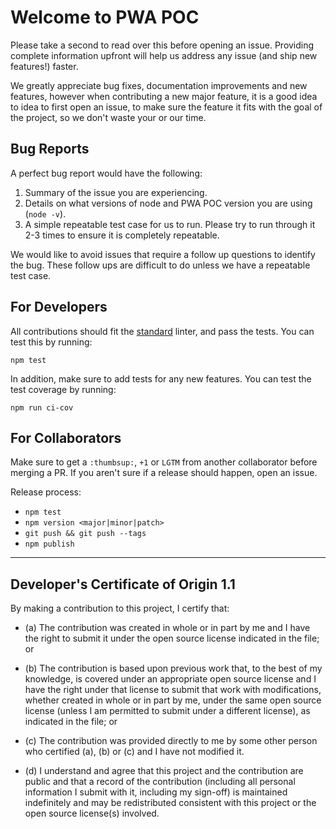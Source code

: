 # Welcome to PWA POC

Please take a second to read over this before opening an issue. Providing complete information upfront will help us address any issue (and ship new features!) faster.

We greatly appreciate bug fixes, documentation improvements and new features, however when contributing a new major feature, it is a good idea to idea to first open an issue, to make sure the feature it fits with the goal of the project, so we don't waste your or our time.

## Bug Reports

A perfect bug report would have the following:

1. Summary of the issue you are experiencing.
2. Details on what versions of node and PWA POC version you are using (`node -v`).
3. A simple repeatable test case for us to run. Please try to run through it 2-3 times to ensure it is completely repeatable.

We would like to avoid issues that require a follow up questions to identify the bug. These follow ups are difficult to do unless we have a repeatable test case.


## For Developers

All contributions should fit the [standard](https://github.com/standard/standard) linter, and pass the tests.
You can test this by running:

```
npm test
```

In addition, make sure to add tests for any new features.
You can test the test coverage by running:

```
npm run ci-cov
```

## For Collaborators

Make sure to get a `:thumbsup:`, `+1` or `LGTM` from another collaborator before merging a PR. If you aren't sure if a release should happen, open an issue.

Release process:

- `npm test`
- `npm version <major|minor|patch>`
- `git push && git push --tags`
- `npm publish`

-----------------------------------------

<a id="developers-certificate-of-origin"></a>
## Developer's Certificate of Origin 1.1

By making a contribution to this project, I certify that:

* (a) The contribution was created in whole or in part by me and I
  have the right to submit it under the open source license
  indicated in the file; or

* (b) The contribution is based upon previous work that, to the best
  of my knowledge, is covered under an appropriate open source
  license and I have the right under that license to submit that
  work with modifications, whether created in whole or in part
  by me, under the same open source license (unless I am
  permitted to submit under a different license), as indicated
  in the file; or

* (c) The contribution was provided directly to me by some other
  person who certified (a), (b) or (c) and I have not modified
  it.

* (d) I understand and agree that this project and the contribution
  are public and that a record of the contribution (including all
  personal information I submit with it, including my sign-off) is
  maintained indefinitely and may be redistributed consistent with
  this project or the open source license(s) involved.
